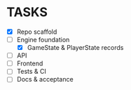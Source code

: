 # TASKS

- [x] Repo scaffold
- [ ] Engine foundation
  - [x] GameState & PlayerState records
- [ ] API
- [ ] Frontend
- [ ] Tests & CI
- [ ] Docs & acceptance

